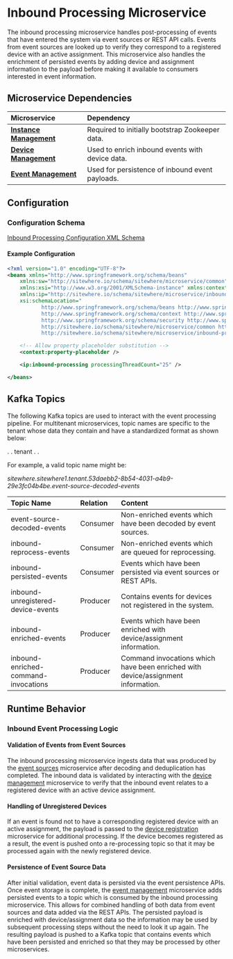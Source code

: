 # Inbound Processing Microservice

<Seo/>

<MicroserviceBadge text="Multitenant Microservice" type="multitenant"/>
The inbound processing microservice handles post-processing of events that have
entered the system via event sources or REST API calls. Events from event sources
are looked up to verify they correspond to a registered device with an active
assignment. This microservice also handles the enrichment of persisted events
by adding device and assignment information to the payload before making it
available to consumers interested in event information.

## Microservice Dependencies

| Microservice                                        | Dependency                                      |
| :-------------------------------------------------- | :---------------------------------------------- |
| **[Instance Management](./instance-management.md)** | Required to initially bootstrap Zookeeper data. |
| **[Device Management](./device-management.md)**     | Used to enrich inbound events with device data. |
| **[Event Management](./event-management.md)**       | Used for persistence of inbound event payloads. |

## Configuration

### Configuration Schema

[Inbound Processing Configuration XML Schema](http://sitewhere.io/schema/sitewhere/microservice/inbound-processing/current/inbound-processing.xsd)

#### Example Configuration

```xml
<?xml version="1.0" encoding="UTF-8"?>
<beans xmlns="http://www.springframework.org/schema/beans"
	xmlns:sw="http://sitewhere.io/schema/sitewhere/microservice/common"
	xmlns:xsi="http://www.w3.org/2001/XMLSchema-instance" xmlns:context="http://www.springframework.org/schema/context"
	xmlns:ip="http://sitewhere.io/schema/sitewhere/microservice/inbound-processing"
	xsi:schemaLocation="
           http://www.springframework.org/schema/beans http://www.springframework.org/schema/beans/spring-beans-3.1.xsd
           http://www.springframework.org/schema/context http://www.springframework.org/schema/context/spring-context-3.1.xsd
           http://www.springframework.org/schema/security http://www.springframework.org/schema/security/spring-security-3.0.xsd
           http://sitewhere.io/schema/sitewhere/microservice/common http://sitewhere.io/schema/sitewhere/microservice/common/current/microservice-common.xsd
           http://sitewhere.io/schema/sitewhere/microservice/inbound-processing http://sitewhere.io/schema/sitewhere/microservice/inbound-processing/current/inbound-processing.xsd">

	<!-- Allow property placeholder substitution -->
	<context:property-placeholder />

	<ip:inbound-processing processingThreadCount="25" />

</beans>
```

## Kafka Topics

The following Kafka topics are used to interact with the event processing pipeline.
For multitenant microservices, topic names are specific to the tenant whose data
they contain and have a standardized format as shown below:

<MicroserviceBadge text="Product Id" type="multitenant"/>. <MicroserviceBadge text="Instance Id" type="multitenant"/>. tenant . <MicroserviceBadge text="Tenant UUID" type="multitenant"/>. <MicroserviceBadge text="Topic Name" type="multitenant"/>

For example, a valid topic name might be:

_sitewhere.sitewhere1.tenant.53daebb2-8b54-4031-a4b9-29e3fc04b4be.event-source-decoded-events_

| Topic Name                           | Relation | Content                                                                          |
| :----------------------------------- | :------- | :------------------------------------------------------------------------------- |
| event-source-decoded-events          | Consumer | Non-enriched events which have been decoded by event sources.                    |
| inbound-reprocess-events             | Consumer | Non-enriched events which are queued for reprocessing.                           |
| inbound-persisted-events             | Consumer | Events which have been persisted via event sources or REST APIs.                 |
| inbound-unregistered-device-events   | Producer | Contains events for devices not registered in the system.                        |
| inbound-enriched-events              | Producer | Events which have been enriched with device/assignment information.              |
| inbound-enriched-command-invocations | Producer | Command invocations which have been enriched with device/assignment information. |

## Runtime Behavior

### Inbound Event Processing Logic

#### Validation of Events from Event Sources

The inbound processing microservice ingests data that was produced by the
[event sources](./event-sources.md) microservice after decoding and deduplication
has completed. The inbound data is validated by interacting with the
[device management](./device-management.md) microservice to verify that
the inbound event relates to a registered device with an active device assignment.

#### Handling of Unregistered Devices

If an event is found not to have a corresponding registered device with an
active assignment, the payload is passed to the [device registration](./device-registration.md)
microservice for additional processing. If the device becomes registered as a result,
the event is pushed onto a re-processing topic so that it may be processed again with
the newly registered device.

#### Persistence of Event Source Data

After initial validation, event data is persisted via the event persistence
APIs. Once event storage is complete, the [event management](./event-management.md)
microservice adds persisted events to a topic which is consumed by the inbound
processing microservice. This allows for combined handling of both data from
event sources and data added via the REST APIs. The persisted payload is enriched
with device/assignment data so the information may be used by subsequent processing
steps without the need to look it up again. The resulting payload is pushed to
a Kafka topic that contains events which have been persisted and enriched so that
they may be processed by other microservices.
